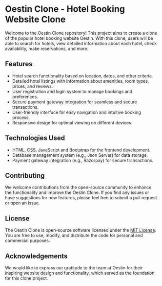 # Oestin Clone - Hotel Booking Website Clone

Welcome to the Oestin Clone repository! This project aims to create a clone of the popular hotel booking website Oestin. With this clone, users will be able to search for hotels, view detailed information about each hotel, check availability, make reservations, and more.

## Features

- Hotel search functionality based on location, dates, and other criteria.
- Detailed hotel listings with information about amenities, room types, prices, and reviews.
- User registration and login system to manage bookings and preferences.
- Secure payment gateway integration for seamless and secure transactions.
- User-friendly interface for easy navigation and intuitive booking process.
- Responsive design for optimal viewing on different devices.

## Technologies Used

- HTML, CSS, JavaScript and Bootstrap for the frontend development.
- Database management system (e.g., Json Server) for data storage.
- Payment gateway integration (e.g., Razorpay) for secure transactions.

## Contributing

We welcome contributions from the open-source community to enhance the functionality and improve the Oestin Clone. If you find any issues or have suggestions for new features, please feel free to submit a pull request or open an issue.

## License

The Oestin Clone is open-source software licensed under the [MIT License](LICENSE). You are free to use, modify, and distribute the code for personal and commercial purposes.

## Acknowledgements

We would like to express our gratitude to the team at Oestin for their inspiring website design and functionality, which served as the foundation for this clone project.